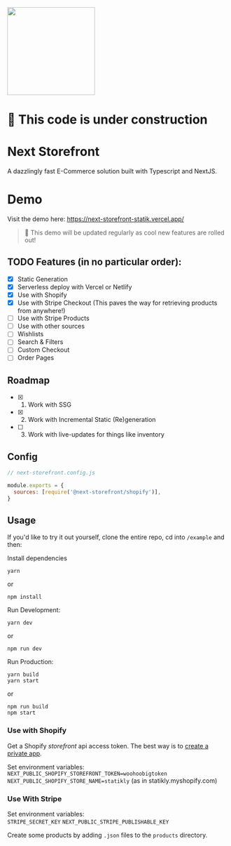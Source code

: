 <a href="https://discord.gg/KZmJGPF" >
  <img width="200" src="https://i.imgur.com/En8vQRC.png)" />
 </a>

# 🚧 This code is under construction

# Next Storefront

A dazzlingly fast E-Commerce solution built with Typescript and NextJS.

# Demo

Visit the demo here: https://next-storefront-statik.vercel.app/

> 📝 This demo will be updated regularly as cool new features are rolled out!

## TODO Features (in no particular order):

- [x] Static Generation
- [x] Serverless deploy with Vercel or Netlify
- [x] Use with Shopify
- [x] Use with Stripe Checkout (This paves the way for retrieving products from anywhere!)
- [ ] Use with Stripe Products
- [ ] Use with other sources
- [ ] Wishlists
- [ ] Search & Filters
- [ ] Custom Checkout
- [ ] Order Pages

## Roadmap

- [x] 1. Work with SSG
- [x] 2. Work with Incremental Static (Re)generation
- [ ] 3. Work with live-updates for things like inventory

## Config

```js
// next-storefront.config.js

module.exports = {
  sources: [require('@next-storefront/shopify')],
}
```

## Usage

If you'd like to try it out yourself, clone the entire repo, cd into `/example` and then:

Install dependencies

```
yarn
```

or

```
npm install
```

Run Development:

```
yarn dev
```

or

```
npm run dev
```

Run Production:

```
yarn build
yarn start
```

or

```
npm run build
npm start
```

### Use with Shopify

Get a Shopify _storefront_ api access token. The best way is to [create a private app](https://shopify.dev/docs/storefront-api/getting-started#private).

Set environment variables:  
`NEXT_PUBLIC_SHOPIFY_STOREFRONT_TOKEN=woohoobigtoken`  
`NEXT_PUBLIC_SHOPIFY_STORE_NAME=statikly` (as in statikly.myshopify.com)

### Use With Stripe

Set environment variables:  
`STRIPE_SECRET_KEY`
`NEXT_PUBLIC_STRIPE_PUBLISHABLE_KEY`

Create some products by adding `.json` files to the `products` directory.
